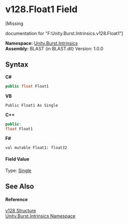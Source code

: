 # v128.Float1 Field
 

\[Missing <summary> documentation for "F:Unity.Burst.Intrinsics.v128.Float1"\]

**Namespace:**&nbsp;<a href="09cc6882-0421-9a21-7910-b18b53cbc7d3.md">Unity.Burst.Intrinsics</a><br />**Assembly:**&nbsp;BLAST (in BLAST.dll) Version: 1.0.0

## Syntax

**C#**<br />
``` C#
public float Float1
```

**VB**<br />
``` VB
Public Float1 As Single
```

**C++**<br />
``` C++
public:
float Float1
```

**F#**<br />
``` F#
val mutable Float1: float32
```


#### Field Value
Type: <a href="https://docs.microsoft.com/dotnet/api/system.single" target="_blank" rel="noopener noreferrer">Single</a>

## See Also


#### Reference
<a href="23de2595-00a7-d8a7-bdbf-410653d23e93.md">v128 Structure</a><br /><a href="09cc6882-0421-9a21-7910-b18b53cbc7d3.md">Unity.Burst.Intrinsics Namespace</a><br />